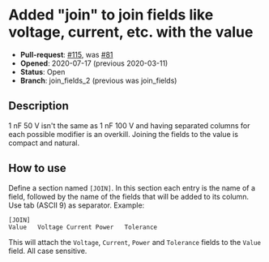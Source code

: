 # Added "join" to join fields like voltage, current, etc. with the value

- **Pull-request**: [#115](https://github.com/SchrodingersGat/KiBoM/pull/115), was [#81](https://github.com/SchrodingersGat/KiBoM/pull/81)
- **Opened**: 2020-07-17 (previous 2020-03-11)
- **Status**: Open
- **Branch**: join_fields_2 (previous was join_fields)

## Description

1 nF 50 V isn't the same as 1 nF 100 V and having separated columns for each possible modifier is an overkill. Joining the fields to the value is compact and natural.

## How to use

Define a section named `[JOIN]`. In this section each entry is the name of a field, followed by the name of the fields that will be added to its column.
Use tab (ASCII 9) as separator. Example:

```
[JOIN]
Value	Voltage	Current	Power	Tolerance
```

This will attach the `Voltage`, `Current`, `Power` and `Tolerance` fields to the `Value` field. All case sensitive.

